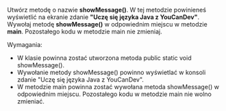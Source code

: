 Utwórz metodę o nazwie **showMessage()**. W tej metodzie powinieneś wyświetlić na ekranie
zdanie **"Uczę się języka Java z YouCanDev"**.
Wywołaj metodę **showMessage()** w odpowiednim miejscu w metodzie **main**.
Pozostałego kodu w metodzie main nie zmieniaj.

Wymagania:

- W klasie powinna zostać utworzona metoda public static void showMessage().
- Wywołanie metody showMessage() powinno wyświetlać w konsoli zdanie "Uczę się języka Java z YouCanDev".
- W metodzie main powinna zostać wywołana metoda showMessage() w odpowiednim miejscu.
  Pozostałego kodu w metodzie main nie wolno zmieniać.